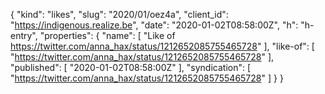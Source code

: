 {
  "kind": "likes",
  "slug": "2020/01/oez4a",
  "client_id": "https://indigenous.realize.be",
  "date": "2020-01-02T08:58:00Z",
  "h": "h-entry",
  "properties": {
    "name": [
      "Like of https://twitter.com/anna_hax/status/1212652085755465728"
    ],
    "like-of": [
      "https://twitter.com/anna_hax/status/1212652085755465728"
    ],
    "published": [
      "2020-01-02T08:58:00Z"
    ],
    "syndication": [
      "https://twitter.com/anna_hax/status/1212652085755465728"
    ]
  }
}
